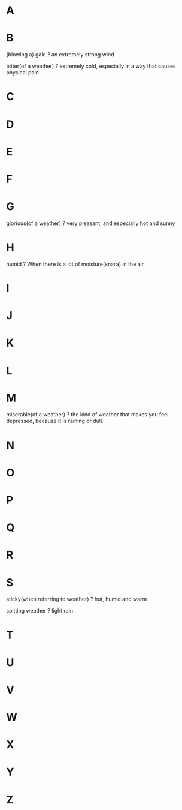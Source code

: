 
# A
# B

(blowing a) gale
?
an extremely strong wind

bitter(of a weather)
?
extremely cold, especially in a way that causes physical pain


# C
# D
# E
# F
# G

glorious(of a weather)
?
very pleasant, and especially hot and sunny

# H

humid
?
When there is a lot of moisture(влага) in the air

# I
# J
# K
# L
# M

miserable(of a weather)
?
the kind of weather that makes you feel depressed, because it is raining or dull.

# N 
# O
# P
# Q
# R
# S

sticky(when referring to weather)
?
hot, humid and warm

spitting weather
?
light rain

# T
# U
# V
# W
# X
# Y
# Z

